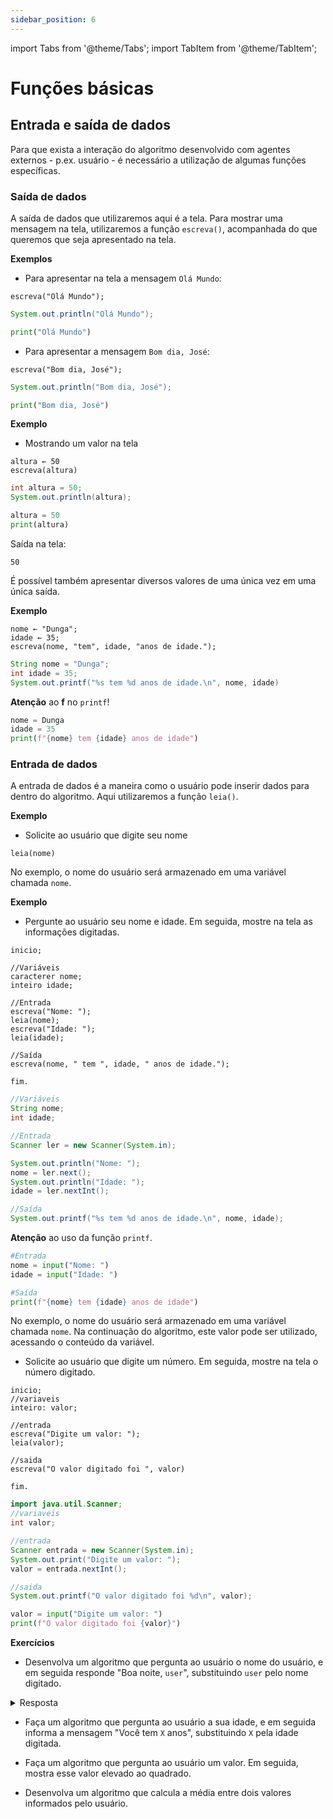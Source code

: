 ```yaml
---
sidebar_position: 6
---
```


import Tabs from '@theme/Tabs';
import TabItem from '@theme/TabItem';

# Funções básicas

## Entrada e saída de dados

Para que exista a interação do algoritmo desenvolvido com agentes externos - p.ex. usuário - é necessário a utilização de algumas funções específicas.

### Saída de dados

A saída de dados que utilizaremos aqui é a tela. Para mostrar uma mensagem na tela, utilizaremos a função `escreva()`, acompanhada do que queremos que seja apresentado na tela.


**Exemplos**  
- Para apresentar na tela a mensagem `Olá Mundo`:  


<Tabs groupId='language'>
  <TabItem value="apple" label="Portugol" default>

  ```
  escreva("Olá Mundo");
  ```

  </TabItem>
  <TabItem value="orange" label="Java">

  ```java
  System.out.println("Olá Mundo");
  ```

  </TabItem>
  <TabItem value="banana" label="Python">

  ```python
  print("Olá Mundo")
  ```

  </TabItem>
</Tabs>


- Para apresentar a mensagem `Bom dia, José`:


<Tabs groupId="language">
  <TabItem value="apple" label="Portugol" default>

  ```
  escreva("Bom dia, José");
  ```

  </TabItem>
  <TabItem value="orange" label="Java">

  ```java
  System.out.println("Bom dia, José");
  ```

  </TabItem>
  <TabItem value="banana" label="Python">

  ```python
  print("Bom dia, José")
  ```

  </TabItem>
</Tabs>


**Exemplo**
- Mostrando um valor na tela

<Tabs groupId="language">
  <TabItem value="apple" label="Portugol" default>

  ```
  altura ← 50
  escreva(altura)
  ```

  </TabItem>
  <TabItem value="orange" label="Java">

  ```java
  int altura = 50;
  System.out.println(altura);
  ```

  </TabItem>
  <TabItem value="banana" label="Python">

  ```python
  altura = 50
  print(altura)
  ```

  </TabItem>
</Tabs>



Saída na tela:
```
50
```

É possível também apresentar diversos valores de uma única vez em uma única saída.

**Exemplo**  

<Tabs groupId="language">
  <TabItem value="apple" label="Portugol" default>

  ```
  nome ← "Dunga";
  idade ← 35;
  escreva(nome, "tem", idade, "anos de idade.");
  ```

  </TabItem>
  <TabItem value="orange" label="Java">

  ```java
  String nome = "Dunga";
  int idade = 35;
  System.out.printf("%s tem %d anos de idade.\n", nome, idade)
  ```

  **Atenção** ao **f** no `printf`!

  </TabItem>
  <TabItem value="banana" label="Python">

  ```python
  nome = Dunga
  idade = 35
  print(f"{nome} tem {idade} anos de idade")
  ```

  </TabItem>
</Tabs>


### Entrada de dados

A entrada de dados é a maneira como o usuário pode inserir dados para dentro do algoritmo. Aqui utilizaremos a função `leia()`.

**Exemplo**  
- Solicite ao usuário que digite seu nome

```
leia(nome)
```

No exemplo, o nome do usuário será armazenado em uma variável chamada `nome`.

**Exemplo**
- Pergunte ao usuário seu nome e idade. Em seguida, mostre na tela as informações digitadas.

<Tabs groupId="language">
  <TabItem value="apple" label="Portugol" default>

  ```
  inicio;

  //Variáveis
  caracterer nome;
  inteiro idade;

  //Entrada
  escreva("Nome: ");
  leia(nome);
  escreva("Idade: ");
  leia(idade);

  //Saída
  escreva(nome, " tem ", idade, " anos de idade.");

  fim.
  ```

  </TabItem>
  <TabItem value="orange" label="Java">

  ```java
  //Variáveis
  String nome;
  int idade;

  //Entrada
  Scanner ler = new Scanner(System.in);

  System.out.println("Nome: ");
  nome = ler.next();
  System.out.println("Idade: ");
  idade = ler.nextInt();

  //Saída
  System.out.printf("%s tem %d anos de idade.\n", nome, idade);
  ```

  **Atenção** ao uso da função `printf`.

  </TabItem>
  <TabItem value="banana" label="Python">

  ```python
  #Entrada
  nome = input("Nome: ")
  idade = input("Idade: ")

  #Saída
  print(f"{nome} tem {idade} anos de idade")
  ```

  </TabItem>
</Tabs>



No exemplo, o nome do usuário será armazenado em uma variável chamada `nome`. Na continuação do algoritmo, este valor pode ser utilizado, acessando o conteúdo da variável.

- Solicite ao usuário que digite um número. Em seguida, mostre na tela o número digitado.

<Tabs groupId="language">
  <TabItem value="apple" label="Portugol" default>

  ```
  inicio;
  //variaveis
  inteiro: valor;

  //entrada
  escreva("Digite um valor: ");
  leia(valor);

  //saida
  escreva("O valor digitado foi ", valor)

  fim.
  ```

  </TabItem>
  <TabItem value="orange" label="Java">

  ```java
  import java.util.Scanner;
  //variaveis
  int valor;

  //entrada
  Scanner entrada = new Scanner(System.in);
  System.out.print("Digite um valor: ");
  valor = entrada.nextInt();

  //saida
  System.out.printf("O valor digitado foi %d\n", valor);
  ```

  </TabItem>
  <TabItem value="banana" label="Python">

  ```python
  valor = input("Digite um valor: ")
  print(f"O valor digitado foi {valor}")
  ```

  </TabItem>
</Tabs>

**Exercícios**  
- Desenvolva um algoritmo que pergunta ao usuário o nome do usuário, e em seguida responde "Boa noite, `user`", substituindo `user` pelo nome digitado.

<details>
  <summary>Resposta</summary>
<Tabs groupId="language">
  <TabItem value="apple" label="Portugol" default>

  ```
  inicio;
  //variaveis
  caractere: nome;

  //entrada
  escreva("Seu nome: ");
  leia(nome);

  //saida
  escreva("Boa noite, ", nome)

  fim.
  ```

  </TabItem>
  <TabItem value="orange" label="Java">

  ```java
  import java.util.Scanner;
  //variaveis
  String nome;

  //entrada
  Scanner entrada = new Scanner(System.in);
  System.out.print("Seu nome: ");
  nome = entrada.next();

  //saida
  System.out.printf("Boa noite %s\n", nome);
  ```

  </TabItem>
  <TabItem value="banana" label="Python">

  ```python
  #entrada
  nome = input("Seu nome: ")

  #saida
  print(f"Boa noite, {valor}")
  ```

  </TabItem>
</Tabs>
</details>

- Faça um algoritmo que pergunta ao usuário a sua idade, e em seguida informa a mensagem "Você tem `X` anos", substituindo `X` pela idade digitada.

- Faça um algoritmo que pergunta ao usuário um valor. Em seguida, mostra esse valor elevado ao quadrado.

- Desenvolva um algoritmo que calcula a média entre dois valores informados pelo usuário.
